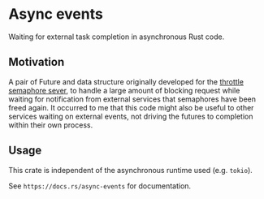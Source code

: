 # Async events

Waiting for external task completion in asynchronous Rust code.

## Motivation

A pair of Future and data structure originally developed for the [throttle semaphore sever](https://github.com/pacman82/throttle), to handle a large amount of blocking request while waiting for notification from external services that semaphores have been freed again. It occurred to me that this code might also be useful to other services waiting on external events, not driving the futures to completion within their own process.

## Usage

This crate is independent of the asynchronous runtime used (e.g. `tokio`).

See `https://docs.rs/async-events` for documentation.
